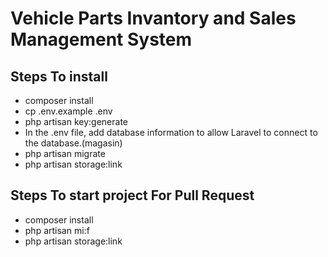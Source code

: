 
# Vehicle Parts Invantory and Sales Management System


## Steps To install

- composer install 
- cp .env.example .env
- php artisan key:generate
-  In the .env file, add database information to allow Laravel to connect to the database.(magasin)
- php artisan migrate
- php artisan storage:link

## Steps To start project For Pull Request

- composer install
- php artisan mi:f
- php artisan storage:link

